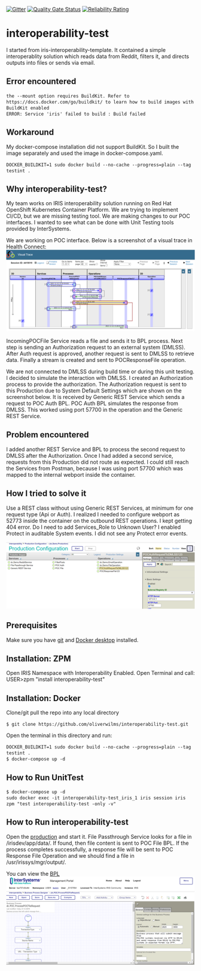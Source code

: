 [![Gitter](https://img.shields.io/badge/Available%20on-Intersystems%20Open%20Exchange-00b2a9.svg)](https://openexchange.intersystems.com/package/interoperability-soap)
 [![Quality Gate Status](https://community.objectscriptquality.com/api/project_badges/measure?project=intersystems_iris_community%2Finteroperability-soap&metric=alert_status)](https://community.objectscriptquality.com/dashboard?id=intersystems_iris_community%2Finteroperability-soap)
 [![Reliability Rating](https://community.objectscriptquality.com/api/project_badges/measure?project=intersystems_iris_community%2Finteroperability-soap&metric=reliability_rating)](https://community.objectscriptquality.com/dashboard?id=intersystems_iris_community%2Finteroperability-soap)
# interoperability-test
I started from iris-interoperability-template. It contained a simple interoperablity solution which reads data from Reddit, filters it, and directs outputs into files or sends via email.

## Error encountered
```
the --mount option requires BuildKit. Refer to https://docs.docker.com/go/buildkit/ to learn how to build images with BuildKit enabled
ERROR: Service 'iris' failed to build : Build failed
```
## Workaround
My docker-compose installation did not support BuildKit. So I built the image separately and used the image in docker-compose.yaml.
```
DOCKER_BUILDKIT=1 sudo docker build --no-cache --progress=plain --tag testint .
```
## Why interoperability-test?

My team works on IRIS interoperability solution running on Red Hat OpenShift Kubernetes Container Platform. We are trying to implement CI/CD, but we are missing testing tool. We are making changes to our POC interfaces. I wanted to see what can be done with Unit Testing tools provided by InterSystems.

We are working on POC interface. Below is a screenshot of a visual trace in Health Connect:
![screenshot](https://github.com/oliverwilms/bilder/blob/main/TracePOCinHC.PNG)

IncomingPOCFile Service reads a file and sends it to BPL process. Next step is sending an Authorization request to an external system (DMLSS). After Auth request is approved, another request is sent to DMLSS to retrieve data. Finally a stream is created and sent to POCResponseFile operation.

We are not connected to DMLSS during build time or during this unit testing. I decided to simulate the interaction with DMLSS. I created an Authorization process to provide the authorization. The Authorization request is sent to this Production due to System Default Settings which are shown on the screenshot below. It is received by Generic REST Service which sends a request to POC Auth BPL. POC Auth BPL simulates the response from DMLSS. This worked using port 57700 in the operation and the Generic REST Service.

## Problem encountered

I added another REST Service and BPL to process the second request to DMLSS after the Authorization. Once I had added a second service, requests from this Production did not route as expected. I could still reach the Services from Postman, because I was using port 57700 which was mapped to the internal webport inside the container.

## How I tried to solve it

Use a REST class without using Generic REST Services, at minimum for one request type (Api or Auth). I realized I needed to configure webport as 52773 inside the container on the outbound REST operations. I kept getting 404 error. Do I need to add Services_Role to Unknown User? I enabled Protect in auditable System events. I did not see any Protect error events.

![screenshot](https://github.com/oliverwilms/bilder/blob/main/testint.PNG)

## Prerequisites
Make sure you have [git](https://git-scm.com/book/en/v2/Getting-Started-Installing-Git) and [Docker desktop](https://www.docker.com/products/docker-desktop) installed.

## Installation: ZPM

Open IRIS Namespace with Interoperability Enabled.
Open Terminal and call:
USER>zpm "install interoperability-test"

## Installation: Docker
Clone/git pull the repo into any local directory

```
$ git clone https://github.com/oliverwilms/interoperability-test.git
```

Open the terminal in this directory and run:

```
DOCKER_BUILDKIT=1 sudo docker build --no-cache --progress=plain --tag testint .
$ docker-compose up -d
```

## How to Run UnitTest

```
$ docker-compose up -d
sudo docker exec -it interoperability-test_iris_1 iris session iris
zpm "test interoperability-test -only -v"
```

## How to Run interoperability-test

Open the [production](http://localhost:57700/csp/user/EnsPortal.ProductionConfig.zen?PRODUCTION=dc.Demo.Production) and start it.
File Passthrough Service looks for a file in /irisdev/app/data/. If found, then file content is sent to POC File BPL.
If the process completes successfully, a response file will be sent to POC Response File Operation and we should find a file in /usr/irissys/mgr/output/.

You can view the [BPL](http://localhost:57700/csp/user/EnsPortal.BPLEditor.zen?BP=dc.POC.ProcessPOCFileRequest.bpl) 
![screenshot](https://github.com/oliverwilms/bilder/blob/main/interoperability-test_BPL.png)
